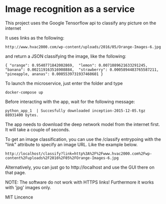 # Image recognition as a service

This project uses the Google Tensorflow api to classify any picture on the internet

It uses links as the following:

`http://www.hvac2000.com/wp-content/uploads/2016/05/Orange-Images-6.jpg`

and return a JSON classifying the image, like the following:

`
{
  "orange": 0.9540771842002869, 
  "lemon": 0.0071089621633291245, 
  "banana": 0.002119163516908884, 
  "strawberry": 0.0005894483765587211, 
  "pineapple, ananas": 0.0005539731937460601
}
`

To launch the microservice, just enter the folder and type

`docker-compose up`

Before interacting with the app, wait for the following message:

`python_app_1  | Succesfully downloaded inception-2015-12-05.tgz 88931400 bytes.`

The app needs to download the deep network model from the internet first. It will take a couple of seconds.

To get an image classification, you can use the /classify entrypoing with the "link" attribute to specify an image URL.
Like the example below.

` http://localhost/classify?link=http%3A%2F%2Fwww.hvac2000.com%2Fwp-content%2Fuploads%2F2016%2F05%2FOrange-Images-6.jpg `

Alternatively, you can just go to http://localhost and use the GUI there on that page.

NOTE: The software do not work with HTTPS links! Furthermore it works with 'jpg' images only.


MIT Lincence

